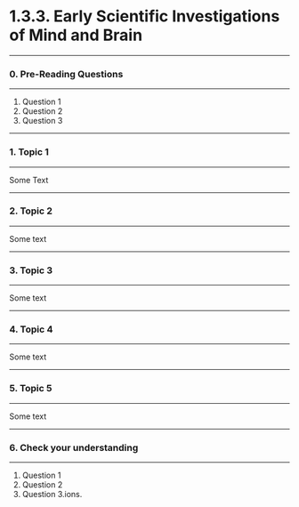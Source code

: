 # 1.3.3. Early Scientific Investigations of Mind and Brain

---
### 0. Pre-Reading Questions

---
 1. Question 1
 2. Question 2
 3. Question 3

---
### 1. Topic 1

---
Some Text

---
### 2. Topic 2

---
Some text

---
### 3. Topic 3

---
Some text

--- 
### 4. Topic 4

---
Some text

--- 
### 5. Topic 5

---
Some text

--- 
### 6. Check your understanding

---
 1. Question 1
 2. Question 2
 3. Question 3.ions. 